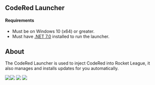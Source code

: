 ## CodeRed Launcher

#### Requirements
- Must be on Windows 10 (x64) or greater.
- Must have [.NET 7.0](https://dotnet.microsoft.com/en-us/download/dotnet/7.0) installed to run the launcher.

## About
The CodeRed Launcher is used to inject CodeRed into Rocket League, it also manages and installs updates for you automatically.

![](https://i.imgur.com/AcrIu5h.png)![](https://i.imgur.com/BKyblxY.png)
![](https://i.imgur.com/TYKTLfA.png)
![](https://i.imgur.com/sVdVIWj.png)
